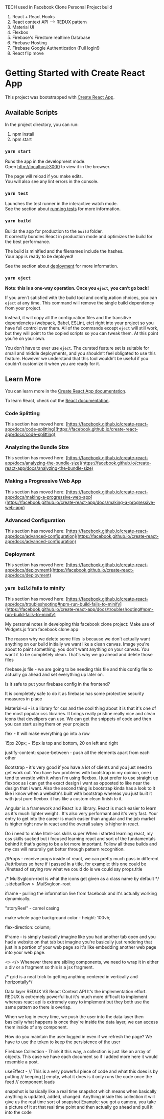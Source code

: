 TECH used in Facebook Clone Personal Project build

1) React + React Hooks
2) React context API --> REDUX pattern
3) Material UI
4) Flexbox
5) Firebase's Firestore realtime Database
6) Firebase Hosting
7) Firebase Google Authentication (Full login!)
8) React flip move


# Getting Started with Create React App

This project was bootstrapped with [Create React App](https://github.com/facebook/create-react-app).

## Available Scripts

In the project directory, you can run:

1) npm install
2) npm start

### `yarn start`

Runs the app in the development mode.\
Open [http://localhost:3000](http://localhost:3000) to view it in the browser.

The page will reload if you make edits.\
You will also see any lint errors in the console.

### `yarn test`

Launches the test runner in the interactive watch mode.\
See the section about [running tests](https://facebook.github.io/create-react-app/docs/running-tests) for more information.

### `yarn build`

Builds the app for production to the `build` folder.\
It correctly bundles React in production mode and optimizes the build for the best performance.

The build is minified and the filenames include the hashes.\
Your app is ready to be deployed!

See the section about [deployment](https://facebook.github.io/create-react-app/docs/deployment) for more information.

### `yarn eject`

**Note: this is a one-way operation. Once you `eject`, you can’t go back!**

If you aren’t satisfied with the build tool and configuration choices, you can `eject` at any time. This command will remove the single build dependency from your project.

Instead, it will copy all the configuration files and the transitive dependencies (webpack, Babel, ESLint, etc) right into your project so you have full control over them. All of the commands except `eject` will still work, but they will point to the copied scripts so you can tweak them. At this point you’re on your own.

You don’t have to ever use `eject`. The curated feature set is suitable for small and middle deployments, and you shouldn’t feel obligated to use this feature. However we understand that this tool wouldn’t be useful if you couldn’t customize it when you are ready for it.

## Learn More

You can learn more in the [Create React App documentation](https://facebook.github.io/create-react-app/docs/getting-started).

To learn React, check out the [React documentation](https://reactjs.org/).

### Code Splitting

This section has moved here: [https://facebook.github.io/create-react-app/docs/code-splitting](https://facebook.github.io/create-react-app/docs/code-splitting)

### Analyzing the Bundle Size

This section has moved here: [https://facebook.github.io/create-react-app/docs/analyzing-the-bundle-size](https://facebook.github.io/create-react-app/docs/analyzing-the-bundle-size)

### Making a Progressive Web App

This section has moved here: [https://facebook.github.io/create-react-app/docs/making-a-progressive-web-app](https://facebook.github.io/create-react-app/docs/making-a-progressive-web-app)

### Advanced Configuration

This section has moved here: [https://facebook.github.io/create-react-app/docs/advanced-configuration](https://facebook.github.io/create-react-app/docs/advanced-configuration)

### Deployment

This section has moved here: [https://facebook.github.io/create-react-app/docs/deployment](https://facebook.github.io/create-react-app/docs/deployment)

### `yarn build` fails to minify

This section has moved here: [https://facebook.github.io/create-react-app/docs/troubleshooting#npm-run-build-fails-to-minify](https://facebook.github.io/create-react-app/docs/troubleshooting#npm-run-build-fails-to-minify)

My personal notes in developing this facebook clone project:
Make use of Widgets.js from facebook clone app

The reason why we delete some files is because we don't actually want anything on our build initially
we want like a clean canvas. Image you're about to paint something, you don't want anything on your
canvas. You want it to be completely clean. That's why we go ahead and delete those files

firebase.js file - we are going to be needing this file and this config file to actually go ahead and
set everything up later on.

Is it safe to put your firebase config in the frontend?

It is completely safe to do it as firebase has some protective security measures in place

Material-ui - is a library for css and the cool thing about it is that it's one of the most popular
css libraries. It brings really pristine really nice and clean icons that develipers can use. We can
get the snippets of code and then you can start using them on your projects 

flex - It will make everything go into a row

15px 20px; - 15px is top and bottom, 20 on left and right

justify-content: space-between - push all the elements apart from each other 


Bootstrap - it's very good if you have a lot of clients and you just need to get work out. You have
two problems with bootstrap in my opinion, one i tend to wrestle with it when i'm using flexbox.
I just prefer to use straight up flexbox as i can get the exact design i want as opposted to like near
the design that i want. Also the second thing is bootstrap kinda has a look to it like i know when 
a website's built with bootstrap whereas you just built it with just pure flexbox it has like a custom
clean finish to it.

Angular is a framework and React is a library. React is much easier to learn as it's much lighter weight
. It's also very performant and it's very fast. Your entry to get into the career is much easier than
angular and the job market is higher right now in react and the overall salary is higher in react.

Do i need to make html-css skills super
When i started learning react, my css skills sucked but i focused learning react and sort of the 
fundamentals behind it that's going to be a lot more important. Follow all these builds and my css
will naturally get better through pattern recognition. 

//Props - receive props inside of react, we can pretty much pass in different
//attributes so here if i passed in a title, for example: this one could be
//Instead of saying row what we could do is we could say props.title

/* MuiSvgIcon-root is what the icons get given as a class name by default */
.sidebarRow > .MuiSvgIcon-root

iframe - pulling the information live from facebook and it's actually working dynamically.

"storyReel" - camel casing

make whole page background color - height: 100vh;

flex-direction: column;

iFrame - is simply basically imagine like you had another tab open and you had a website on that tab but imagine
you're basically just rendering that just in a portion of your web page so it's like embedding another web page
into your web page.

<> </>
Whenever there are sibling components, we need to wrap it in either a div or a fragment so this is a jsx fragment.

/* grid is a neat trick to getting anything centered in vertically and horizontally*/

Data layer REDUX VS React Context API
It's the implementation effort. REDUX is extremely powerful but it's much more difficult to implement whereas
react api is extremely easy to implement but they both use the same pattern so there is overlap. 

When we log in every time, we push the user into the data layer then basically what happens is once they're
inside the data layer, we can access them inside of any component.

How do you maintain the user logged in even if we refresh the page?
We have to use the token to keep the persistence of the user

Firebase Collection - Think it this way, a collection is just like an array of objects. This case we have each
document so if i added more here it would resemble a post. 

useEffect - // This is a very powerful piece of code and what this does is by putting 
    // keeping [] empty, what it does is it only runs the code once the feed 
    // component loads 

snapshot is basically like a real time snapshot which means when basically anything is updated, added, changed.
 Anything inside this collection it will give us the real time sort of snapshot Example: you got a camera,
 you take a picture of it at that real time point and then actually go ahead and pull it into the code
